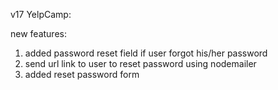 
v17 YelpCamp: 

new features: 

1) added password reset field if user forgot his/her password
2) send url link to user to reset  password using nodemailer
3) added reset password form 
